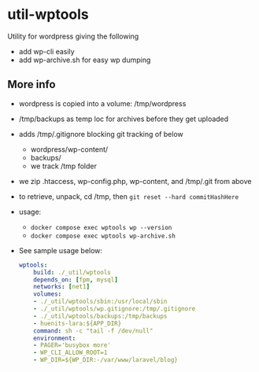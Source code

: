 # util-wptools

Utility for wordpress giving the following

- add wp-cli easily
- add wp-archive.sh for easy wp dumping

## More info

- wordpress is copied into a volume: /tmp/wordpress
- /tmp/backups as temp loc for archives before they get uploaded
- adds /tmp/.gitignore blocking git tracking of below
  - wordpress/wp-content/
  - backups/
  - we track /tmp folder
- we zip .htaccess, wp-config.php, wp-content, and /tmp/.git from above
- to retrieve, unpack, cd /tmp, then `git reset --hard commitHashHere`
- usage: 
    - `docker compose exec wptools wp --version`
    - `docker compose exec wptools wp-archive.sh`

- See sample usage below:

    ```yml
    wptools:
        build: ./_util/wptools
        depends_on: [fpm, mysql]
        networks: [net1]
        volumes:
        - ./_util/wptools/sbin:/usr/local/sbin
        - ./_util/wptools/wp.gitignore:/tmp/.gitignore
        - ./_util/wptools/backups:/tmp/backups
        - huenits-lara:${APP_DIR}
        command: sh -c "tail -f /dev/null"
        environment:
        - PAGER='busybox more'
        - WP_CLI_ALLOW_ROOT=1
        - WP_DIR=${WP_DIR:-/var/www/laravel/blog}
    ```